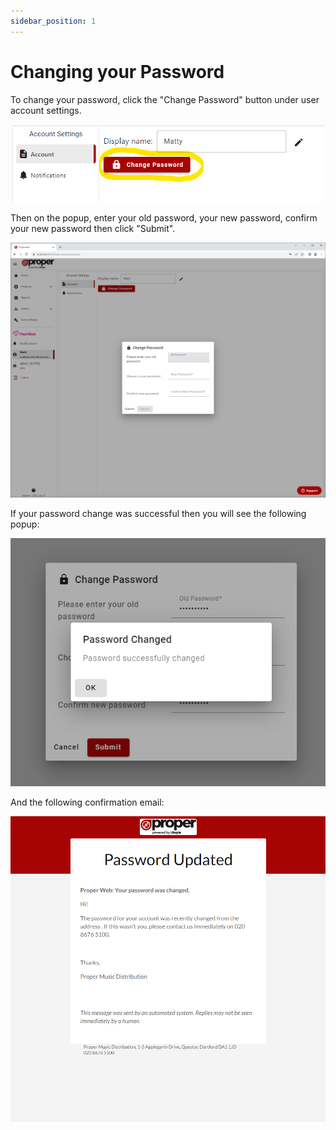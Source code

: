 ```yaml
---
sidebar_position: 1
---
```


# Changing your Password
To change your password, click the "Change Password" button under user account settings.

![Account page change password](../../../static/img/pages/user-account/pw_useraccount_change_password.png)

Then on the popup, enter your old password, your new password, confirm your new password then click "Submit".

![Account page change password popup](../../../static/img/pages/user-account/pw_useraccount_change_password_popup.png)

If your password change was successful then you will see the following popup:

![Account page change password successful popup](../../../static/img/pages/user-account/pw_useraccount_change_password_successful.png)

And the following confirmation email:

![Account page change password popup](../../../static/img/email-screengrabs/pw_password_changed_email.png)